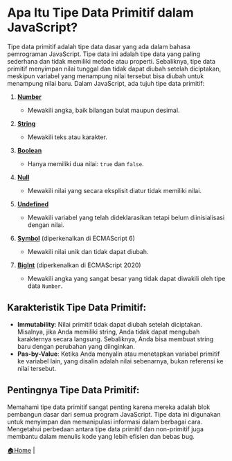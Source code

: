 # Apa Itu Tipe Data Primitif dalam JavaScript?

Tipe data primitif adalah tipe data dasar yang ada dalam bahasa pemrograman JavaScript. Tipe data ini adalah tipe data yang paling sederhana dan tidak memiliki metode atau properti. Sebaliknya, tipe data primitif menyimpan nilai tunggal dan tidak dapat diubah setelah diciptakan, meskipun variabel yang menampung nilai tersebut bisa diubah untuk menampung nilai baru. Dalam JavaScript, ada tujuh tipe data primitif:

1. **[Number](./number/README.md)**

   - Mewakili angka, baik bilangan bulat maupun desimal.

2. **[String](./string/README.md)**

   - Mewakili teks atau karakter.

3. **[Boolean](./boolean/README.md)**

   - Hanya memiliki dua nilai: `true` dan `false`.

4. **[Null](./null/README.md)**

   - Mewakili nilai yang secara eksplisit diatur tidak memiliki nilai.

5. **[Undefined](./undefined/README.md)**

   - Mewakili variabel yang telah dideklarasikan tetapi belum diinisialisasi dengan nilai.

6. **[Symbol](./symbol/README.md)** (diperkenalkan di ECMAScript 6)

   - Mewakili nilai unik dan tidak dapat diubah.

7. **[BigInt](./bigint/README.md)** (diperkenalkan di ECMAScript 2020)
   - Mewakili angka yang sangat besar yang tidak dapat diwakili oleh tipe data `Number`.

## Karakteristik Tipe Data Primitif:

- **Immutability**: Nilai primitif tidak dapat diubah setelah diciptakan. Misalnya, jika Anda memiliki string, Anda tidak dapat mengubah karakternya secara langsung. Sebaliknya, Anda bisa membuat string baru dengan perubahan yang diinginkan.
- **Pas-by-Value**: Ketika Anda menyalin atau menetapkan variabel primitif ke variabel lain, yang disalin adalah nilai sebenarnya, bukan referensi ke nilai tersebut.

## Pentingnya Tipe Data Primitif:

Memahami tipe data primitif sangat penting karena mereka adalah blok pembangun dasar dari semua program JavaScript. Tipe data ini digunakan untuk menyimpan dan memanipulasi informasi dalam berbagai cara. Mengetahui perbedaan antara tipe data primitif dan non-primitif juga membantu dalam menulis kode yang lebih efisien dan bebas bug.

[🏠Home](../README.md) |
